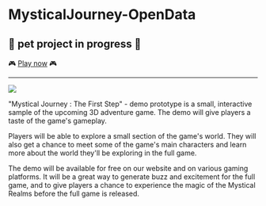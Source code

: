 # MysticalJourney-OpenData
🧩 pet project in progress 🧩
-------------------

🎮 [Play now](https://github.com/user/repository/subscription) 🎮

-------------------
![](https://github.com/DanyDarvin/MysticalJourney-OpenData/blob/main/Images/DanyDarvin1_1.gif)

"Mystical Journey : The First Step"  - demo prototype is a small, interactive sample of the upcoming 3D adventure game. The demo will give players a taste of the game's gameplay.

Players will be able to explore a small section of the game's world. They will also get a chance to meet some of the game's main characters and learn more about the world they'll be exploring in the full game.

The demo will be available for free on our website and on various gaming platforms. It will be a great way to generate buzz and excitement for the full game, and to give players a chance to experience the magic of the Mystical Realms before the full game is released.
